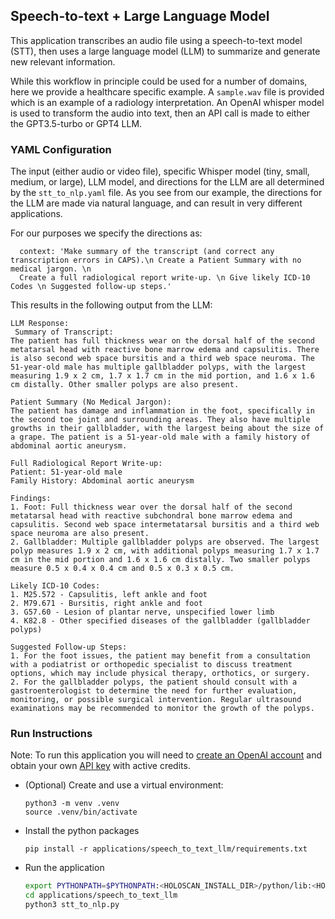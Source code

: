 ## Speech-to-text + Large Language Model

This application transcribes an audio file using a speech-to-text model (STT), then uses a large language model (LLM) to summarize and generate new relevant information. 

While this workflow in principle could be used for a number of domains, here we provide a healthcare specific example. A `sample.wav` file is provided which is an example of a radiology interpretation. An OpenAI whisper model is used to transform the audio into text, then an API call is made to either the GPT3.5-turbo or GPT4 LLM. 

### YAML Configuration

The input (either audio or video file), specific Whisper model (tiny, small, medium, or large), LLM model, and directions for the LLM are all determined by the `stt_to_nlp.yaml` file. As you see from our example, the directions for the LLM are made via natural language, and can result in very different applications. 

For our purposes we specify the directions as:

```
  context: 'Make summary of the transcript (and correct any transcription errors in CAPS).\n Create a Patient Summary with no medical jargon. \n 
  Create a full radiological report write-up. \n Give likely ICD-10 Codes \n Suggested follow-up steps.'
```

This results in the following output from the LLM:

```
LLM Response: 
 Summary of Transcript:
The patient has full thickness wear on the dorsal half of the second metatarsal head with reactive bone marrow edema and capsulitis. There is also second web space bursitis and a third web space neuroma. The 51-year-old male has multiple gallbladder polyps, with the largest measuring 1.9 x 2 cm, 1.7 x 1.7 cm in the mid portion, and 1.6 x 1.6 cm distally. Other smaller polyps are also present.

Patient Summary (No Medical Jargon):
The patient has damage and inflammation in the foot, specifically in the second toe joint and surrounding areas. They also have multiple growths in their gallbladder, with the largest being about the size of a grape. The patient is a 51-year-old male with a family history of abdominal aortic aneurysm.

Full Radiological Report Write-up:
Patient: 51-year-old male
Family History: Abdominal aortic aneurysm

Findings:
1. Foot: Full thickness wear over the dorsal half of the second metatarsal head with reactive subchondral bone marrow edema and capsulitis. Second web space intermetatarsal bursitis and a third web space neuroma are also present.
2. Gallbladder: Multiple gallbladder polyps are observed. The largest polyp measures 1.9 x 2 cm, with additional polyps measuring 1.7 x 1.7 cm in the mid portion and 1.6 x 1.6 cm distally. Two smaller polyps measure 0.5 x 0.4 x 0.4 cm and 0.5 x 0.3 x 0.5 cm.

Likely ICD-10 Codes:
1. M25.572 - Capsulitis, left ankle and foot
2. M79.671 - Bursitis, right ankle and foot
3. G57.60 - Lesion of plantar nerve, unspecified lower limb
4. K82.8 - Other specified diseases of the gallbladder (gallbladder polyps)

Suggested Follow-up Steps:
1. For the foot issues, the patient may benefit from a consultation with a podiatrist or orthopedic specialist to discuss treatment options, which may include physical therapy, orthotics, or surgery.
2. For the gallbladder polyps, the patient should consult with a gastroenterologist to determine the need for further evaluation, monitoring, or possible surgical intervention. Regular ultrasound examinations may be recommended to monitor the growth of the polyps.
```

### Run Instructions

Note: To run this application you will need to [create an OpenAI account](https://platform.openai.com/signup) and obtain your own [API key](https://platform.openai.com/account/api-keys) with active credits.

* (Optional) Create and use a virtual environment:

  ```
  python3 -m venv .venv
  source .venv/bin/activate
  ```

* Install the python packages

  ```
  pip install -r applications/speech_to_text_llm/requirements.txt
  ```

* Run the application

  ```bash
  export PYTHONPATH=$PYTHONPATH:<HOLOSCAN_INSTALL_DIR>/python/lib:<HOLOHUB_BUILD_DIR>/python/lib
  cd applications/speech_to_text_llm 
  python3 stt_to_nlp.py
  ```
